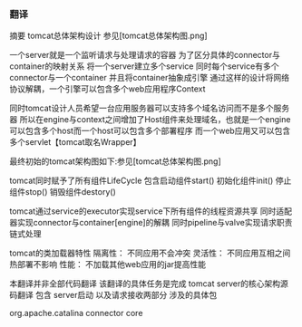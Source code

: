 ### **翻译**

摘要
tomcat总体架构设计
参见[tomcat总体架构图.png]


一个server就是一个监听请求与处理请求的容器
为了区分具体的connector与container的映射关系
将一个server建立多个service 
同时每个service有多个connector与一个container 
并且将container抽象成引擎
通过这样的设计将网络协议解耦，一个引擎可以包含多个web应用程序Context

同时tomcat设计人员希望一台应用服务器可以支持多个域名访问而不是多个服务器
所以在engine与context之间增加了Host组件来处理域名，也就是一个engine可以包含多个host而一个host可以包含多个部署程序
而一个web应用又可以包含多个servlet【tomcat取名Wrapper】


最终初始的tomcat架构图如下:参见[tomcat总体架构图.png]

tomcat同时赋予了所有组件LifeCycle 包含启动组件start() 初始化组件init() 停止组件stop() 销毁组件destory()

tomcat通过service的executor实现service下所有组件的线程资源共享
同时适配器实现connector与container[engine]的解耦
同时pipeline与valve实现请求职责链式处理

tomcat的类加载器特性
隔离性： 不同应用不会冲突
灵活性： 不同应用互相之间热部署不影响
性能：   不加载其他web应用的jar提高性能



本翻译并非全部代码翻译
该翻译的具体任务是完成 tomcat server的核心架构源码翻译
包含 server启动 以及请求接收两部分
涉及的具体包




org.apache.catalina
connector
core